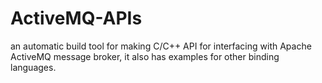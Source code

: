# ActiveMQ-APIs
an automatic build tool for making C/C++ API for interfacing with Apache ActiveMQ message broker, it also has examples for other binding languages.
